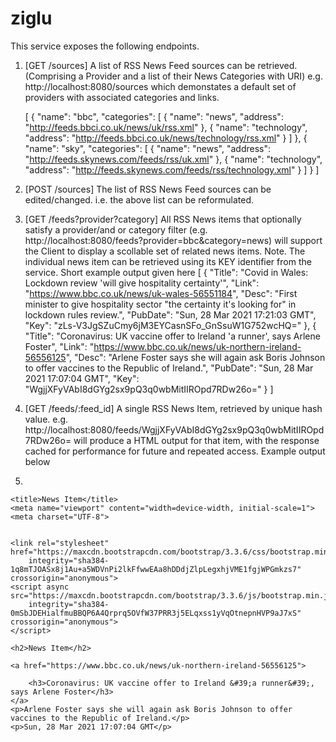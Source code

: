 # ziglu

This service exposes the following endpoints.
1) [GET /sources] A list of RSS News Feed sources can be retrieved. (Comprising a Provider and a list of their News Categories with URI)
    e.g. http://localhost:8080/sources which demonstates a default set of providers with associated categories and links.
    
   [
    {
        "name": "bbc",
        "categories": [
            {
                "name": "news",
                "address": "http://feeds.bbci.co.uk/news/uk/rss.xml"
            },
            {
                "name": "technology",
                "address": "http://feeds.bbci.co.uk/news/technology/rss.xml"
            }
        ]
    },
    {
        "name": "sky",
        "categories": [
            {
                "name": "news",
                "address": "http://feeds.skynews.com/feeds/rss/uk.xml"
            },
            {
                "name": "technology",
                "address": "http://feeds.skynews.com/feeds/rss/technology.xml"
            }
        ]
    }
]
    
2) [POST /sources] The list of RSS News Feed sources can be edited/changed. i.e. the above list can be reformulated.
3) [GET /feeds?provider?category] All RSS News items that optionally satisfy a provider/and or category filter (e.g. http://localhost:8080/feeds?provider=bbc&category=news) will support the Client to display a scollable set of related news items. Note. The individual news item can be retrieved using its KEY identifier from the service. Short example output given here [
    {
        "Title": "Covid in Wales: Lockdown review 'will give hospitality certainty'",
        "Link": "https://www.bbc.co.uk/news/uk-wales-56551184",
        "Desc": "First minister to give hospitality sector \"the certainty it's looking for\" in lockdown rules review.",
        "PubDate": "Sun, 28 Mar 2021 17:21:03 GMT",
        "Key": "zLs-V3JgSZuCmy6jM3EYCasnSFo_GnSsuW1G752wcHQ="
    },
    {
        "Title": "Coronavirus: UK vaccine offer to Ireland 'a runner', says Arlene Foster",
        "Link": "https://www.bbc.co.uk/news/uk-northern-ireland-56556125",
        "Desc": "Arlene Foster says she will again ask Boris Johnson to offer vaccines to the Republic of Ireland.",
        "PubDate": "Sun, 28 Mar 2021 17:07:04 GMT",
        "Key": "WgjjXFyVAbI8dGYg2sx9pQ3q0wbMitIIROpd7RDw26o="
    }
    ]
4) [GET /feeds/:feed_id] A single RSS News Item, retrieved by unique hash value. e.g. http://localhost:8080/feeds/WgjjXFyVAbI8dGYg2sx9pQ3q0wbMitIIROpd7RDw26o= will produce a HTML output for that item, with the response cached for performance for future and repeated access. Example output below 
5) <html>

<head>

	<title>News Item</title>
	<meta name="viewport" content="width=device-width, initial-scale=1">
	<meta charset="UTF-8">


	<link rel="stylesheet" href="https://maxcdn.bootstrapcdn.com/bootstrap/3.3.6/css/bootstrap.min.css"
		integrity="sha384-1q8mTJOASx8j1Au+a5WDVnPi2lkFfwwEAa8hDDdjZlpLegxhjVME1fgjWPGmkzs7" crossorigin="anonymous">
	<script async src="https://maxcdn.bootstrapcdn.com/bootstrap/3.3.6/js/bootstrap.min.js"
		integrity="sha384-0mSbJDEHialfmuBBQP6A4Qrprq5OVfW37PRR3j5ELqxss1yVqOtnepnHVP9aJ7xS" crossorigin="anonymous">
	</script>
</head>

<body class="container">


	<h2>News Item</h2>

	<a href="https://www.bbc.co.uk/news/uk-northern-ireland-56556125">

		<h3>Coronavirus: UK vaccine offer to Ireland &#39;a runner&#39;, says Arlene Foster</h3>
	</a>
	<p>Arlene Foster says she will again ask Boris Johnson to offer vaccines to the Republic of Ireland.</p>
	<p>Sun, 28 Mar 2021 17:07:04 GMT</p>




</body>

</html>
